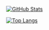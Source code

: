 [![GitHub Stats](https://github-readme-stats-ryo0333.vercel.app/api?username=Ryo0333&count_private=true&show_icons=true&theme=github_dark)](https://github.com/Ryo0333)

[![Top Langs](https://github-readme-stats-ryo0333.vercel.app/api/top-langs/?username=Ryo0333&layout=compact&theme=github_dark&count_private=true&include_all_commits=true)](https://github.com/Ryo0333)
